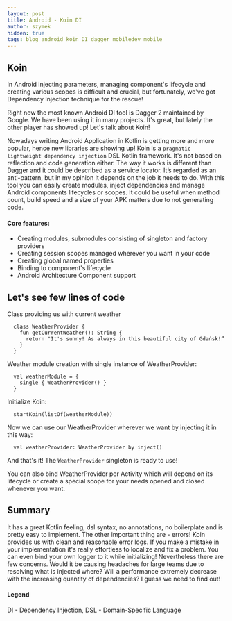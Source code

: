 ```yaml
---
layout: post
title: Android - Koin DI
author: szymek
hidden: true
tags: blog android koin DI dagger mobiledev mobile
---
```


## Koin
In Android injecting parameters, managing component's lifecycle and creating various scopes is difficult and crucial, but fortunately, we've got Dependency Injection technique for the rescue! 

Right now the most known Android DI tool is Dagger 2 maintained by Google. We have been using it in many projects. It's great, but lately the other player has showed up! Let's talk about Koin! 

Nowadays writing Android Application in Kotlin is getting more and more popular, hence new libraries are showing up! Koin is a `pragmatic lightweight dependency injection` DSL Kotlin framework. It's not based on reflection and code generation either. The way it works is different than Dagger and it could be described as a service locator. It’s regarded as an anti-pattern, but in my opinion it depends on the job it needs to do. With this tool you can easily create modules, inject dependencies and manage Android components lifecycles or scopes. It could be useful when method count, build speed and a size of your APK matters due to not generating code. 

#### Core features:
* Creating modules, submodules consisting of singleton and factory providers
* Creating session scopes managed wherever you want in your code
* Creating global named properties
* Binding to component's lifecycle
* Android Architecture Component support


## Let's see few lines of code
Class providing us with current weather
```
  class WeatherProvider {
    fun getCurrentWeather(): String {
      return "It's sunny! As always in this beautiful city of Gdańsk!”
    }
  }
```
Weather module creation with single instance of WeatherProvider:
```
  val weatherModule = {
    single { WeatherProvider() }
  }
 ```
Initialize Koin:
```
  startKoin(listOf(weatherModule))
```
Now we can use our WeatherProvider wherever we want by injecting it in this way:
```
  val weatherProvider: WeatherProvider by inject()
```
And that's it! The `WeatherProvider` singleton is ready to use!

You can also bind WeatherProvider per Activity which will depend on its lifecycle or create a special scope for your needs opened and closed whenever you want.

## Summary
It has a great Kotlin feeling, dsl syntax, no annotations, no boilerplate and is pretty easy to implement. The other important thing are - errors! Koin provides us with clean and reasonable error logs. If you make a mistake in your implementation it's really effortless to localize and fix a problem. You can even bind your own logger to it while initializing! 
Nevertheless there are few concerns. Would it be causing headaches for large teams due to resolving what is injected where? Will a performance extremely decrease with the increasing quantity of dependencies? I guess we need to find out!

#### Legend
DI - Dependency Injection,
DSL - Domain-Specific Language

